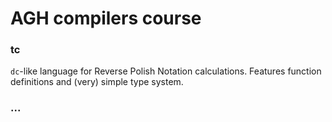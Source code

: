 # AGH compilers course
### tc
`dc`-like language for Reverse Polish Notation calculations. Features function definitions and (very) simple type system.

### ...
